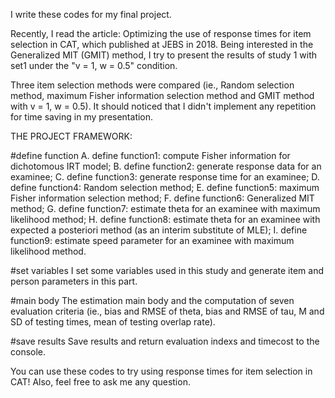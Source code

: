 I write these codes for my final project.

Recently, I read the article: Optimizing the use of response times for item selection in CAT, which published at JEBS in 2018.
Being interested in the Generalized MIT (GMIT) method, I try to present the results of study 1 with set1 under the "v = 1, w = 0.5" condition.

Three item selection methods were compared (ie., Random selection method, maximum Fisher information selection method and GMIT method with v = 1, w = 0.5).
It should noticed that I didn't implement any repetition for time saving in my presentation.


THE PROJECT FRAMEWORK:

#define function
A. define function1: compute Fisher information for dichotomous IRT model;
B. define function2: generate response data for an examinee;
C. define function3: generate response time for an examinee;
D. define function4: Random selection method;
E. define function5: maximum Fisher information selection method;
F. define function6: Generalized MIT method;
G. define function7: estimate theta for an examinee with maximum likelihood method;
H. define function8: estimate theta for an examinee with expected a posteriori method (as an interim substitute of MLE);
I. define function9: estimate speed parameter for an examinee with maximum likelihood method.

#set variables
I set some variables used in this study and generate item and person parameters in this part.

#main body
The estimation main body and the computation of seven evaluation criteria (ie., bias and RMSE of theta, bias and RMSE of tau, M and SD of testing times, mean of testing overlap rate).

#save results
Save results and return evaluation indexs and timecost to the console.

You can use these codes to try using response times for item selection in CAT! Also, feel free to ask me any question.
